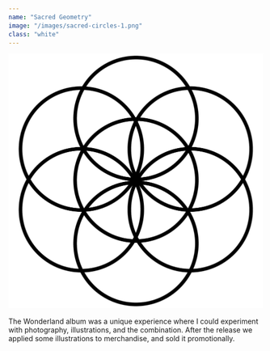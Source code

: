 ```yaml
---
name: "Sacred Geometry"
image: "/images/sacred-circles-1.png"
class: "white"
---
```


![](/images/sacred-circles-2.png)

<p class="push-0">
The Wonderland album was a unique experience where I could experiment with photography, illustrations, and the combination. After the release we applied some illustrations to merchandise, and sold it promotionally.
</p>
